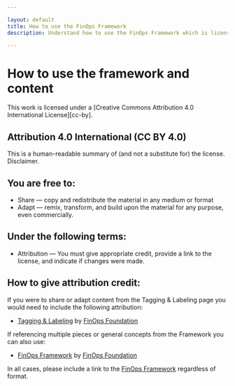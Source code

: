 ```yaml
---

layout: default
title: How to use the FinOps Framework
description: Understand how to use the FinOps Framework which is licensed under a Creative Commons Attribution 4.0 International License.

---
```


# How to use the framework and content

This work is licensed under a
[Creative Commons Attribution 4.0 International License][cc-by].

## Attribution 4.0 International (CC BY 4.0)

This is a human-readable summary of (and not a substitute for) the license. Disclaimer.

## You are free to:
- Share — copy and redistribute the material in any medium or format
- Adapt — remix, transform, and build upon the material for any purpose, even commercially.

## Under the following terms:
- Attribution — You must give appropriate credit, provide a link to the license, and indicate if changes were made.  

## How to give attribution credit:
If you were to share or adapt content from the Tagging & Labeling page you would need to include the following attribution:

- [Tagging & Labeling](https://www.finops.org/framework/functions/tagging-labeling/) by [FinOps Foundation](https://finops.org")

If referencing multiple pieces or general concepts from the Framework you can also use:

- [FinOps Framework](https://www.finops.org/) by [FinOps Foundation](https://finops.org/about/)

In all cases, please include a link to the [FinOps Framework](https://www.finops.org/) regardless of format.
